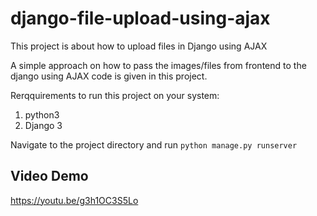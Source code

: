# django-file-upload-using-ajax
This project is about how to upload files in Django using AJAX

A simple approach on how to pass the images/files from frontend to the django using AJAX code is given in this project.

Rerqquirements to run this project on your system:
1. python3
2. Django 3

Navigate to the project directory and run
`python manage.py runserver`

## Video Demo
https://youtu.be/g3h1OC3S5Lo

